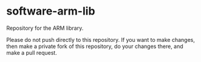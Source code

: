 # software-arm-lib
Repository for the ARM library.

Please do not push directly to this repository. If you want to make changes, then make a private fork of this repository, do your changes there, and make a pull request.
